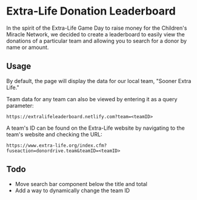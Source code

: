 # Extra-Life Donation Leaderboard

In the spirit of the Extra-Life Game Day to raise money for the Children's Miracle Network, we decided to create a leaderboard to easily view the donations of a particular team and allowing you to search for a donor by name or amount.

## Usage

By default, the page will display the data for our local team, "Sooner Extra Life."

Team data for any team can also be viewed by entering it as a query parameter:
```
https://extralifeleaderboard.netlify.com?team=<teamID>
```

A team's ID can be found on the Extra-Life website by navigating to the team's website and checking the URL:
```
https://www.extra-life.org/index.cfm?fuseaction=donordrive.team&teamID=<teamID>
```

## Todo

* Move search bar component below the title and total
* Add a way to dynamically change the team ID